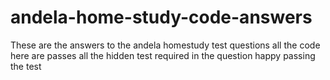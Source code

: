 # andela-home-study-code-answers
These are the answers to the andela homestudy test questions all the code here are passes all the hidden test required in the question happy passing the test 
